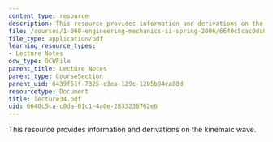 ```yaml
---
content_type: resource
description: This resource provides information and derivations on the kinemaic wave.
file: /courses/1-060-engineering-mechanics-ii-spring-2006/6640c5cac0da01c14a0e2833236762e6_lecture34.pdf
file_type: application/pdf
learning_resource_types:
- Lecture Notes
ocw_type: OCWFile
parent_title: Lecture Notes
parent_type: CourseSection
parent_uid: 6439f51f-7325-c3ea-129c-1205b94ea80d
resourcetype: Document
title: lecture34.pdf
uid: 6640c5ca-c0da-01c1-4a0e-2833236762e6
---
```

This resource provides information and derivations on the kinemaic wave.